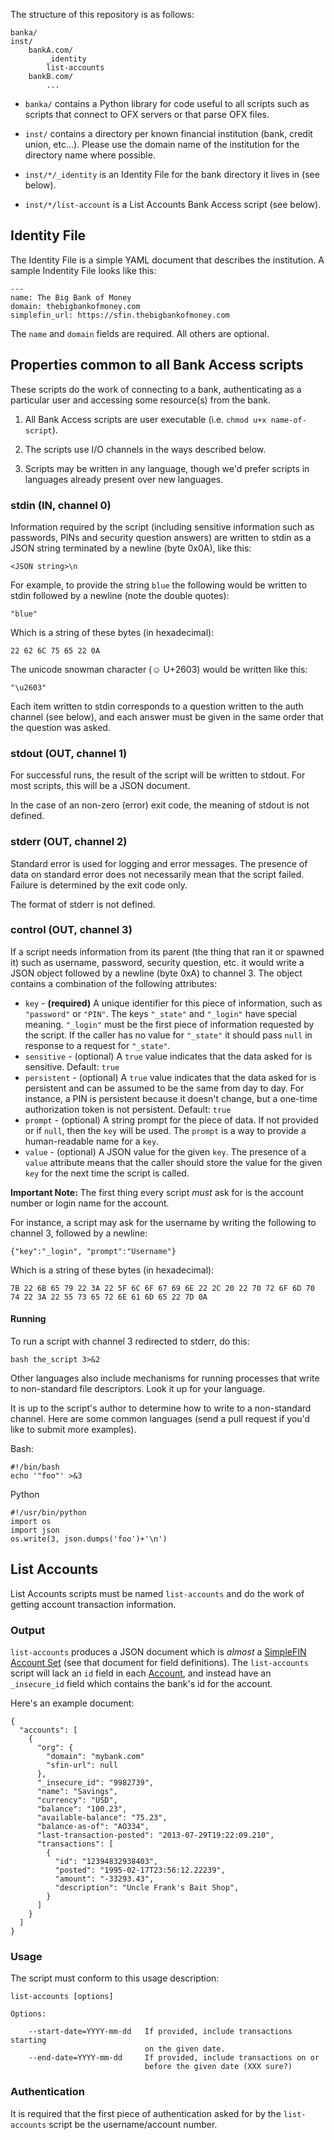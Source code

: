 
The structure of this repository is as follows:

    banka/
    inst/
        bankA.com/
            _identity
            list-accounts
        bankB.com/
            ...


- `banka/` contains a Python library for code useful to all scripts
  such as scripts that connect to OFX servers or that parse OFX files.

- `inst/` contains a directory per known financial institution (bank,
  credit union, etc...).  Please use the domain name of the institution for
  the directory name where possible.

- `inst/*/_identity` is an Identity File for the bank directory it lives in
  (see below).

- `inst/*/list-account` is a List Accounts Bank Access script (see below).


## Identity File ##

The Identity File is a simple YAML document that describes the institution.  A
sample Indentity File looks like this:

    ---
    name: The Big Bank of Money
    domain: thebigbankofmoney.com
    simplefin_url: https://sfin.thebigbankofmoney.com

The `name` and `domain` fields are required.  All others are optional.


## Properties common to all Bank Access scripts ##

These scripts do the work of connecting to a bank, authenticating as a
particular user and accessing some resource(s) from the bank.

1. All Bank Access scripts are user executable (i.e. `chmod u+x name-of-script`).

2. The scripts use I/O channels in the ways described below.

3. Scripts may be written in any language, though we'd prefer scripts in
   languages already present over new languages.




### stdin (IN, channel 0) ###

Information required by the script (including sensitive information such as
passwords, PINs and security question answers) are written to stdin as a JSON
string terminated by a newline (byte 0x0A), like this:

    <JSON string>\n

For example, to provide the string `blue` the following would be written to
stdin followed by a newline (note the double quotes):

    "blue"

Which is a string of these bytes (in hexadecimal):

    22 62 6C 75 65 22 0A

The unicode snowman character (&#x263A; U+2603) would be written like this:

    "\u2603"


Each item written to stdin corresponds to a question written to the auth
channel (see below), and each answer must be given in the same order that
the question was asked.



### stdout (OUT, channel 1) ###

For successful runs, the result of the script will be written to stdout.
For most scripts, this will be a JSON document.

In the case of an non-zero (error) exit code, the meaning of stdout is not
defined.




### stderr (OUT, channel 2) ###

Standard error is used for logging and error messages.  The presence of data
on standard error does not necessarily mean that the script failed.  Failure
is determined by the exit code only.

The format of stderr is not defined.




### control (OUT, channel 3) ###

If a script needs information from its parent (the thing that ran it or spawned
it) such as username, password, security question, etc. it would write a JSON
object followed by a newline (byte 0xA) to channel 3.  The object contains a
combination of the following attributes:

- `key` - **(required)** A unique identifier for this piece of information,
  such as `"password"` or `"PIN"`.  The keys `"_state"` and `"_login"`
  have special meaning.  `"_login"` must be the first piece of information
  requested by the script.  If the caller has no value for `"_state"` it should
  pass `null` in response to a request for `"_state"`. 
- `sensitive` - (optional) A `true` value indicates that the data asked for
  is sensitive.  Default: `true`
- `persistent` - (optional) A `true` value indicates that the data asked for
  is persistent and can be assumed to be the same from day to day.  For
  instance, a PIN is persistent because it doesn't change, but a one-time
  authorization token is not persistent.  Default: `true`
- `prompt` - (optional) A string prompt for the piece of data.  If not provided
  or if `null`, then the `key` will be used.  The `prompt` is a way to
  provide a human-readable name for a `key`.
- `value` - (optional) A JSON value for the given `key`.  The presence of a
  `value` attribute means that the caller should store the value for the given
  `key` for the next time the script is called.

**Important Note:** The first thing every script *must* ask for is the
account number or login name for the account.

For instance, a script may ask for the username by writing the following
to channel 3, followed by a newline:

    {"key":"_login", "prompt":"Username"}

Which is a string of these bytes (in hexadecimal):

    7B 22 6B 65 79 22 3A 22 5F 6C 6F 67 69 6E 22 2C 20 22 70 72 6F 6D 70 74 22 3A 22 55 73 65 72 6E 61 6D 65 22 7D 0A


#### Running ####

To run a script with channel 3 redirected to stderr, do this:

    bash the_script 3>&2

Other languages also include mechanisms for running processes that write to
non-standard file descriptors.  Look it up for your language.

It is up to the script's author to determine how to write to a non-standard
channel.  Here are some common languages (send a pull request if you'd like
to submit more examples).

Bash:

    #!/bin/bash
    echo '"foo"' >&3

Python

    #!/usr/bin/python
    import os
    import json
    os.write(3, json.dumps('foo')+'\n')


## List Accounts ##

List Accounts scripts must be named `list-accounts` and do the work of getting
account transaction information.

### Output ###

`list-accounts` produces a JSON document which is *almost* a
[SimpleFIN Account Set](http://simplefin.org/protocol.html#account-set) (see
that document for field definitions).  The `list-accounts` script will lack an
`id` field in each [Account](http://simplefin.org/protocol.html#account), and
instead have an `_insecure_id` field which contains the bank's id for the
account.

Here's an example document:

    {
      "accounts": [
        {
          "org": {
            "domain": "mybank.com"
            "sfin-url": null
          },
          "_insecure_id": "9982739",
          "name": "Savings",
          "currency": "USD",
          "balance": "100.23",
          "available-balance": "75.23",
          "balance-as-of": "AO334",
          "last-transaction-posted": "2013-07-29T19:22:09.210",
          "transactions": [
            {
              "id": "12394832938403",
              "posted": "1995-02-17T23:56:12.22239",
              "amount": "-33293.43",
              "description": "Uncle Frank's Bait Shop",
            }
          ]
        }
      ]
    }

### Usage ###

The script must conform to this usage description:

    list-accounts [options]
    
    Options:

        --start-date=YYYY-mm-dd   If provided, include transactions starting
                                  on the given date.
        --end-date=YYYY-mm-dd     If provided, include transactions on or
                                  before the given date (XXX sure?)


### Authentication ###

It is required that the first piece of authentication asked for by the
`list-accounts` script be the username/account number.

